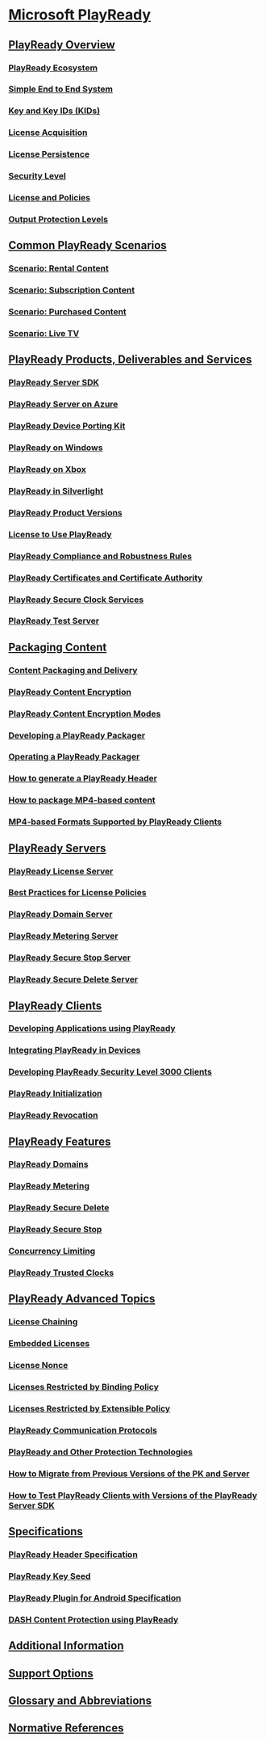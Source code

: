 # [Microsoft PlayReady](index.md)

## [PlayReady Overview](Overview/overview.md)

### [PlayReady Ecosystem](Overview/ecosystem.md)

### [Simple End to End System](Overview/simple-end-to-end-system.md)

### [Key and Key IDs (KIDs)](Overview/key-and-key-ids-kids.md)

### [License Acquisition](Overview/license-acquisition.md)

### [License Persistence](Overview/license-persistence.md)

### [Security Level](Overview/security-level.md)

### [License and Policies](Overview/license-and-policies.md)

### [Output Protection Levels](Overview/output-protection-levels.md)

## [Common PlayReady Scenarios](Overview/common-playready-scenarios.md)

### [Scenario: Rental Content](Overview/scenario-rental-content.md)

### [Scenario: Subscription Content](Overview/scenario-subscription-content.md)

### [Scenario: Purchased Content](Overview/scenario-purchased-content.md)

### [Scenario: Live TV](Overview/scenario-live-tv.md)

## [PlayReady Products, Deliverables and Services](Overview/products-deliverables-services.md)

### [PlayReady Server SDK](Overview/server-sdk.md)

### [PlayReady Server on Azure](Overview/Server-on-azure.md)

### [PlayReady Device Porting Kit](Overview/device-porting-kit.md)

### [PlayReady on Windows](Overview/playready-on-windows.md)

### [PlayReady on Xbox](Overview/playready-on-xbox.md)

### [PlayReady in Silverlight](Overview/silverlight.md)

### [PlayReady Product Versions](Overview/product-versions.md)

### [License to Use PlayReady](Overview/license-to-use-playready.md)

### [PlayReady Compliance and Robustness Rules](Overview/compliance-and-robustness-rules.md)

### [PlayReady Certificates and Certificate Authority](Overview/certificates.md)

### [PlayReady Secure Clock Services](Overview/secure-clock-services.md)

### [PlayReady Test Server](Overview/test-Server.md)

## [Packaging Content](Packaging/packaging-content.md)

### [Content Packaging and Delivery](Packaging/content-packaging-and-delivery.md)

### [PlayReady Content Encryption](Packaging/content-encryption.md)

### [PlayReady Content Encryption Modes](Packaging/content-encryption-modes.md)

### [Developing a PlayReady Packager](Packaging/developing-a-packager.md)

### [Operating a PlayReady Packager](Packaging/operating-a-packager.md)

### [How to generate a PlayReady Header](Packaging/how-to-generate-playready-header.md)

### [How to package MP4-based content](Packaging/how-to-package-mp4-based.md)

### [MP4-based Formats Supported by PlayReady Clients](Packaging/mp4-based-formats-supported-by-playready-clients.md)

## [PlayReady Servers](Overview/servers.md)

### [PlayReady License Server](Overview/license-server.md)

### [Best Practices for License Policies](Overview/policies-best-practices.md)

### [PlayReady Domain Server](Overview/domain-server.md)

### [PlayReady Metering Server](Overview/metering-server.md)

### [PlayReady Secure Stop Server](Overview/secure-stop-server.md)

### [PlayReady Secure Delete Server](Overview/secure-delete-server.md)

## [PlayReady Clients](Overview/clients.md)

### [Developing Applications using PlayReady](Overview/developing-applications.md)

### [Integrating PlayReady in Devices](Overview/integrating-in-devices.md)

### [Developing PlayReady Security Level 3000 Clients](Overview/developing-sl3000-products.md)

### [PlayReady Initialization](Overview/initialization.md)

### [PlayReady Revocation](Overview/revocation.md)

## [PlayReady Features](Features/playready-features.md)

### [PlayReady Domains](Features/domains.md)

### [PlayReady Metering](Features/metering.md)

### [PlayReady Secure Delete](Features/secure-delete-pk.md)

### [PlayReady Secure Stop](Features/secure-stop-pk.md)

### [Concurrency Limiting](Features/concurrency-limiting.md)

### [PlayReady Trusted Clocks](Features/trusted-clocks.md)

## [PlayReady Advanced Topics](Overview/advanced-topics.md)

### [License Chaining](Overview/license-chaining.md)

### [Embedded Licenses](Overview/embedded-licenses.md)

### [License Nonce](Overview/license-nonce.md)

### [Licenses Restricted by Binding Policy](Overview/licenses-restricted-by-binding-policy.md)

### [Licenses Restricted by Extensible Policy](Overview/licenses-restricted-by-extensible-policy.md)

### [PlayReady Communication Protocols](Overview/communication-protocols.md)

### [PlayReady and Other Protection Technologies](Overview/playready-and-other-protection-technologies.md)

### [How to Migrate from Previous Versions of the PK and Server](Advanced/how-to-migrate.md)

### [How to Test PlayReady Clients with Versions of the PlayReady Server SDK](Advanced/how-to-test-client-server-versions.md)

## [Specifications](Specifications/specifications.md)

### [PlayReady Header Specification](Specifications/playready-header-specification.md)

### [PlayReady Key Seed](Specifications/playready-key-seed.md)

### [PlayReady Plugin for Android Specification](Specifications/playready-plugin-for-android-specification.md)

### [DASH Content Protection using PlayReady](Specifications/mpeg-dash-playready.md)

## [Additional Information](Overview/additional-information.md)

## [Support Options](support-options.md)

## [Glossary and Abbreviations](Overview/glossary-and-abbreviations.md)

## [Normative References](Overview/normative-references.md)
